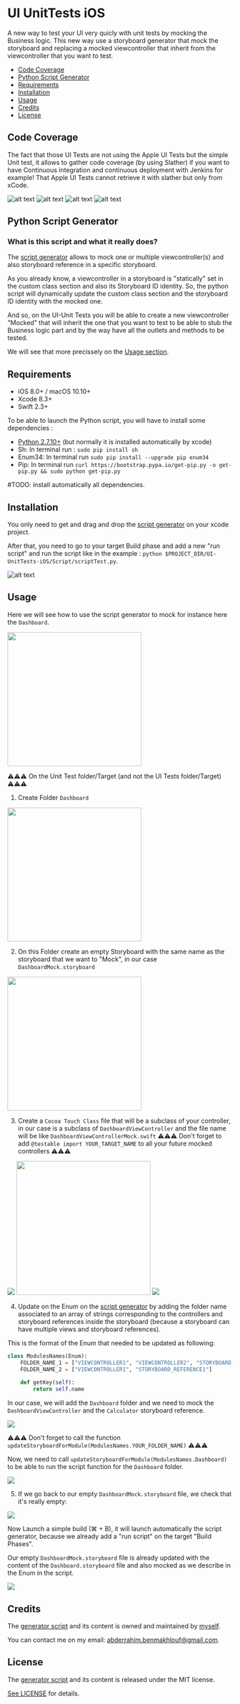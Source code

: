 # UI UnitTests iOS
A new way to test your UI very quicly with unit tests by mocking the Business logic.
This new way use a storyboard generator that mock the storyboard and replacing a mocked viewcontroller that inherit from the viewcontroller that you want to test.

- [Code Coverage](#code-coverage)
- [Python Script Generator](#python-script-generator)
- [Requirements](#requirements)
- [Installation](#installation)
- [Usage](#usage)
- [Credits](#credits)
- [License](#license)

## Code Coverage

The fact that those UI Tests are not using the Apple UI Tests but the simple Unit test, it allows to gather code coverage (by using Slather) if you want to have Continuous integration and continuous deployment with Jenkins for example! That Apple UI Tests cannot retrieve it with slather but only from xCode.

![alt text](https://github.com/rahimDZ/UI-Unit-Tests-iOS/blob/master/screens/xcode_code_coverage.png)
![alt text](https://github.com/rahimDZ/UI-Unit-Tests-iOS/blob/master/screens/xcodebuild_tests.png)
![alt text](https://github.com/rahimDZ/UI-Unit-Tests-iOS/blob/master/screens/xcodebuild_html_reports_tests.png)
![alt text](https://github.com/rahimDZ/UI-Unit-Tests-iOS/blob/master/screens/slather_code_coverage_reports_tests.png)


## Python Script Generator

### What is this script and what it really does?
The [script generator](https://github.com/rahimDZ/UI-Unit-Tests-iOS/blob/master/UI-UnitTests-iOS/Script/scriptTest.py) allows to mock one or multiple viewcontroller(s) and also storyboard reference in a specific storyboard.

As you already know, a viewcontroller in a storyboard is "statically" set in the custom class section and also its Storyboard ID identity.
So, the python script will dynamically update the custom class section and the storyboard ID identity with the mocked one.

And so, on the UI-Unit Tests you will be able to create a new viewcontroller "Mocked" that will inherit the one that you want to test to be able to stub the Business logic part and by the way have all the outlets and methods to be tested.

We will see that more precissely on the [Usage section](#usage).

## Requirements

- iOS 8.0+ / macOS 10.10+
- Xcode 8.3+
- Swift 2.3+

To be able to launch the Python script, you will have to install some dependencies :

- [Python 2.7.10+](https://www.python.org/downloads/) (but normally it is installed automatically by xcode)
- Sh: In terminal run : `sudo pip install sh`
- Enum34: In terminal run `sudo pip install --upgrade pip enum34`
- Pip: In terminal run `curl https://bootstrap.pypa.io/get-pip.py -o get-pip.py && sudo python get-pip.py`

#TODO: install automatically all dependencies.

## Installation

You only need to get and drag and drop the [script generator](https://github.com/rahimDZ/UI-Unit-Tests-iOS/blob/master/UI-UnitTests-iOS/Script/scriptTest.py) on your xcode project.

After that, you need to go to your target Build phase and add a new "run script" and run the script like in the example : `python $PROJECT_DIR/UI-UnitTests-iOS/Script/scriptTest.py`.

![alt text](https://github.com/rahimDZ/UI-Unit-Tests-iOS/blob/master/screens/build_phase_run_script.png)

## Usage

Here we will see how to use the script generator to mock for instance here the `Dashboard`.

<img src="https://github.com/rahimDZ/UI-Unit-Tests-iOS/blob/master/screens/PART1.png" width="300">


⚠️⚠️⚠️ On the Unit Test folder/Target (and not the UI Tests folder/Target) ⚠️⚠️⚠️

1. Create Folder `Dashboard`

<img src="https://github.com/rahimDZ/UI-Unit-Tests-iOS/blob/master/screens/PART2.png" width="300">

2. On this Folder create an empty Storyboard with the same name as the storyboard that we want to "Mock", in our case `DashboardMock.storyboard`
<img src="https://github.com/rahimDZ/UI-Unit-Tests-iOS/blob/master/screens/PART3.png" width="300">

3. Create a `Cocoa Touch Class` file that will be a subclass of your controller, in our case is a subclass of `DashboardViewController` and the file name will be like `DashboardViewControllerMock.swift`
⚠️⚠️⚠️ Don't forget to add `@testable import YOUR_TARGET_NAME` to all your future mocked controllers ⚠️⚠️⚠️
<img src="https://github.com/rahimDZ/UI-Unit-Tests-iOS/blob/master/screens/PART4.png">
<img src="https://github.com/rahimDZ/UI-Unit-Tests-iOS/blob/master/screens/PART5.png" width="300">
<img src="https://github.com/rahimDZ/UI-Unit-Tests-iOS/blob/master/screens/PART6.png">

4. Update on the Enum on the [script generator](https://github.com/rahimDZ/UI-Unit-Tests-iOS/blob/master/UI-UnitTests-iOS/Script/scriptTest.py) by adding the folder name associated to an array of strings corresponding to the controllers and storyboard references inside the storyboard (because a storyboard can have multiple views and storyboard references).

This is the format of the Enum that needed to be updated as following:
```Python
class ModulesNames(Enum):
    FOLDER_NAME_1 = ["VIEWCONTROLLER1", "VIEWCONTROLLER2", "STORYBOARD_REFERENCE1", "STORYBOARD_REFERENCE2"]
    FOLDER_NAME_2 = ["VIEWCONTROLLER1", "STORYBOARD_REFERENCE1"]
    
    def getKey(self):
        return self.name
```

In our case, we will add the `Dashboard` folder and we need to mock the `DashboardViewController` and the `Calculator` storyboard reference.

<img src="https://github.com/rahimDZ/UI-Unit-Tests-iOS/blob/master/screens/PART7.png">

⚠️⚠️⚠️ Don't forget to call the function `updateStoryboardForModule(ModulesNames.YOUR_FOLDER_NAME)` ⚠️⚠️⚠️

Now, we need to call `updateStoryboardForModule(ModulesNames.Dashboard)` to be able to run the script function for the `Dashboard` folder.

<img src="https://github.com/rahimDZ/UI-Unit-Tests-iOS/blob/master/screens/PART8.png">


5. If we go back to our empty `DashboardMock.storyboard` file, we check that it's really empty:
<img src="https://github.com/rahimDZ/UI-Unit-Tests-iOS/blob/master/screens/PART9.png">

Now Launch a simple build (⌘ + B), it will launch automatically the script generator, because we already add a "run script" on the target "Build Phases".

Our empty `DashboardMock.storyboard` file is already updated with the content of the `Dashboard.storyboard` file and also mocked as we describe in the Enum in the script.

<img src="https://github.com/rahimDZ/UI-Unit-Tests-iOS/blob/master/screens/PART10.png">

## Credits

The [generator script](https://github.com/rahimDZ/UI-Unit-Tests-iOS/blob/master/UI-UnitTests-iOS/Script/scriptTest.py) and its content is owned and maintained by [myself](https://github.com/rahimDZ).

You can contact me on my email: abderrahim.benmakhlouf@gmail.com.

## License

The [generator script](https://github.com/rahimDZ/UI-Unit-Tests-iOS/blob/master/UI-UnitTests-iOS/Script/scriptTest.py) and its content is released under the MIT license.

[See LICENSE](https://github.com/rahimDZ/UI-Unit-Tests-iOS/blob/master/LICENSE) for details.
